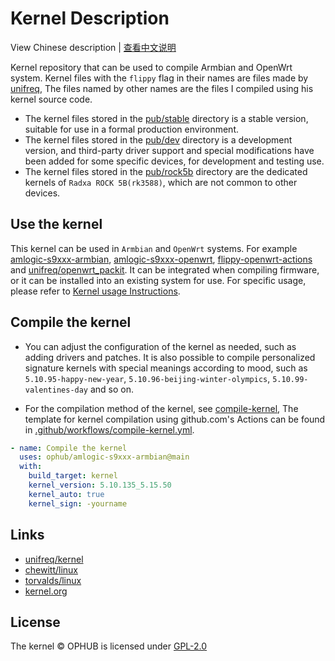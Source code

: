 # Kernel Description

View Chinese description  |  [查看中文说明](README.cn.md)

Kernel repository that can be used to compile Armbian and OpenWrt system. Kernel files with the `flippy` flag in their names are files made by [unifreq](https://github.com/unifreq), The files named by other names are the files I compiled using his kernel source code.

- The kernel files stored in the [pub/stable](pub/stable) directory is a stable version, suitable for use in a formal production environment.
- The kernel files stored in the [pub/dev](pub/dev) directory is a development version, and third-party driver support and special modifications have been added for some specific devices, for development and testing use.
- The kernel files stored in the [pub/rock5b](pub/rock5b) directory are the dedicated kernels of `Radxa ROCK 5B(rk3588)`, which are not common to other devices.
## Use the kernel

This kernel can be used in `Armbian` and `OpenWrt` systems. For example [amlogic-s9xxx-armbian](https://github.com/ophub/amlogic-s9xxx-armbian), [amlogic-s9xxx-openwrt](https://github.com/ophub/amlogic-s9xxx-openwrt), [flippy-openwrt-actions](https://github.com/ophub/flippy-openwrt-actions) and [unifreq/openwrt_packit](https://github.com/unifreq/openwrt_packit). It can be integrated when compiling firmware, or it can be installed into an existing system for use. For specific usage, please refer to [Kernel usage Instructions](https://github.com/ophub/amlogic-s9xxx-armbian/blob/main/compile-kernel/README.md#kernel-usage-instructions).

## Compile the kernel

- You can adjust the configuration of the kernel as needed, such as adding drivers and patches. It is also possible to compile personalized signature kernels with special meanings according to mood, such as `5.10.95-happy-new-year`, `5.10.96-beijing-winter-olympics`, `5.10.99-valentines-day` and so on.

- For the compilation method of the kernel, see [compile-kernel](https://github.com/ophub/amlogic-s9xxx-armbian/tree/main/compile-kernel), The template for kernel compilation using github.com's Actions can be found in [.github/workflows/compile-kernel.yml](https://github.com/ophub/amlogic-s9xxx-openwrt/blob/main/.github/workflows/compile-kernel.yml).

```yaml
- name: Compile the kernel
  uses: ophub/amlogic-s9xxx-armbian@main
  with:
    build_target: kernel
    kernel_version: 5.10.135_5.15.50
    kernel_auto: true
    kernel_sign: -yourname
```

## Links

- [unifreq/kernel](https://github.com/unifreq)
- [chewitt/linux](https://github.com/chewitt/linux)
- [torvalds/linux](https://github.com/torvalds/linux)
- [kernel.org](https://kernel.org)

## License

The kernel © OPHUB is licensed under [GPL-2.0](https://github.com/ophub/kernel/blob/main/LICENSE)

